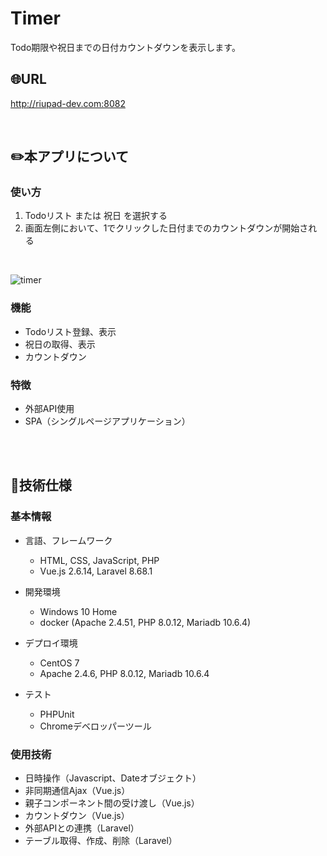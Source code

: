 # Timer

Todo期限や祝日までの日付カウントダウンを表示します。

## :globe_with_meridians:URL
http://riupad-dev.com:8082

<br>

## :pencil2:本アプリについて

### 使い方
1. Todoリスト または 祝日 を選択する
2. 画面左側において、1でクリックした日付までのカウントダウンが開始される
<br>

![timer](https://user-images.githubusercontent.com/92190851/141679015-1422c0fc-2585-4322-bdf6-67af0fdeead6.png)

### 機能

- Todoリスト登録、表示
- 祝日の取得、表示
- カウントダウン

### 特徴

- 外部API使用
- SPA（シングルページアプリケーション）

<br>
<br>

## :page_facing_up:技術仕様

### 基本情報
- 言語、フレームワーク
    - HTML, CSS, JavaScript, PHP
    - Vue.js 2.6.14, Laravel 8.68.1

- 開発環境
    - Windows 10 Home
    - docker (Apache 2.4.51, PHP 8.0.12, Mariadb 10.6.4)

- デプロイ環境
    - CentOS 7
    - Apache 2.4.6, PHP 8.0.12, Mariadb 10.6.4

- テスト
    - PHPUnit
    - Chromeデベロッパーツール

### 使用技術

- 日時操作（Javascript、Dateオブジェクト）
- 非同期通信Ajax（Vue.js）
- 親子コンポーネント間の受け渡し（Vue.js）
- カウントダウン（Vue.js）
- 外部APIとの連携（Laravel）
- テーブル取得、作成、削除（Laravel）
